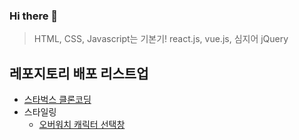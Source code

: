 ### Hi there 👋

> HTML, CSS, Javascript는 기본기! react.js, vue.js, 심지어 jQuery

## 레포지토리 배포 리스트업
- <a href="https://flourishing-pika-f18715.netlify.app/" target="_blank"> 스타벅스 클론코딩 </a>
- 스타일링
  - <a href="https://nimble-valkyrie-6f4bb6.netlify.app/overwatch-hero-selector/index.html" target="_blank"> 오버워치 캐릭터 선택창 </a>
